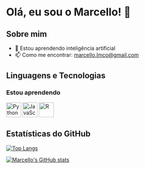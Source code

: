 # Olá, eu sou o Marcello! 👋

## Sobre mim

- 🌱 Estou aprendendo inteligência artificial
- 📫 Como me encontrar: marcello.lmco@gmail.com

## Linguagens e Tecnologias

### Estou aprendendo

<!-- Substitua os nomes das tecnologias abaixo pelos ícones das tecnologias que você está aprendendo -->

<p align="left">
  <img src="https://cdn.jsdelivr.net/gh/devicons/devicon/icons/python/python-original.svg" height="40" width="40" alt="Python" />
  <img src="https://cdn.jsdelivr.net/gh/devicons/devicon/icons/javascript/javascript-original.svg" height="40" width="40" alt="JavaScript" />
  <img src="https://cdn.jsdelivr.net/gh/devicons/devicon@latest/devicon.min.css" height="40" width="40" alt="R" />
          
</p>

## Estatísticas do GitHub

<!-- Painel com as linguagens mais usadas -->
[![Top Langs](https://github-readme-stats.vercel.app/api/top-langs/?username=MarcelloLM&layout=compact)](https://github.com/anuraghazra/github-readme-stats)

<!-- Painel com as estatísticas do GitHub -->
[![Marcello's GitHub stats](https://github-readme-stats.vercel.app/api?username=MarcelloLM&show_icons=true&theme=radical)](https://github.com/anuraghazra/github-readme-stats)
